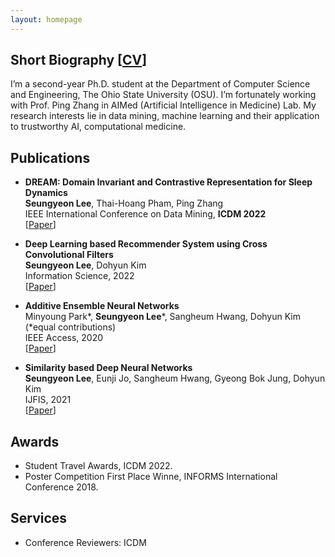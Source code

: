 ```yaml
---
layout: homepage
---
```



## Short Biography [[CV](https://yeon-lab.github.io/CV.pdf)]
I’m a second-year Ph.D. student at the Department of Computer Science and Engineering, The Ohio State University (OSU). I’m fortunately working with Prof. Ping Zhang in AIMed (Artificial Intelligence in Medicine) Lab. My research interests lie in data mining, machine learning and their application to trustworthy AI, computational medicine.


## Publications

- **DREAM: Domain Invariant and Contrastive Representation for Sleep Dynamics**
  <br>
   **Seungyeon Lee**, Thai-Hoang Pham, Ping Zhang
  <br>
  IEEE International Conference on Data Mining, **ICDM 2022**
  <br>
  [[Paper](https://yeon-lab.github.io/Portfolio/DREAM_ICDM2022.pdf)] 
  
- **Deep Learning based Recommender System using Cross Convolutional Filters**
  <br>
   **Seungyeon Lee**, Dohyun Kim
  <br>
  Information Science, 2022
  <br>
  [[Paper](https://reader.elsevier.com/reader/sd/pii/S0020025522000561?token=C2700B4545A70B92A5449315478DC5F3DA43569C2F6E99DEA25F9A0308E099644273BDBDCC0D711D2EE5305F7F4B037E&originRegion=us-east-1&originCreation=20221121005726)] 

- **Additive Ensemble Neural Networks**
  <br>
  Minyoung Park\*, **Seungyeon Lee**\*, Sangheum Hwang, Dohyun Kim (\*equal contributions)
  <br>
  IEEE Access, 2020
  <br>
  [[Paper](https://ieeexplore.ieee.org/stamp/stamp.jsp?tp=&arnumber=9121218)]

- **Similarity based Deep Neural Networks**
  <br>
  **Seungyeon Lee**, Eunji Jo, Sangheum Hwang, Gyeong Bok Jung, Dohyun Kim
  <br>
  IJFIS, 2021
  <br>
  [[Paper](https://www.ijfis.org/journal/view.html?uid=959&vmd=Full)]
  
## Awards

- Student Travel Awards, ICDM 2022.
- Poster Competition First Place Winne, INFORMS International Conference 2018. 

## Services

- Conference Reviewers: ICDM
